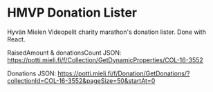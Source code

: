 # HMVP Donation Lister

Hyvän Mielen Videopelit charity marathon's donation lister. Done with React.

RaisedAmount & donationsCount JSON: <https://potti.mieli.fi/f/Collection/GetDynamicProperties/COL-16-3552>

Donations JSON: <https://potti.mieli.fi/f/Donation/GetDonations/?collectionId=COL-16-3552&pageSize=50&startAt=0>
